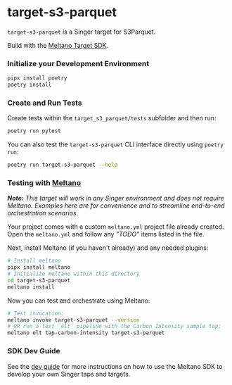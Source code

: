 # target-s3-parquet

`target-s3-parquet` is a Singer target for S3Parquet.

Build with the [Meltano Target SDK](https://sdk.meltano.com).

### Initialize your Development Environment

```bash
pipx install poetry
poetry install
```

### Create and Run Tests

Create tests within the `target_s3_parquet/tests` subfolder and
  then run:

```bash
poetry run pytest
```

You can also test the `target-s3-parquet` CLI interface directly using `poetry run`:

```bash
poetry run target-s3-parquet --help
```

### Testing with [Meltano](https://meltano.com/)

_**Note:** This target will work in any Singer environment and does not require Meltano.
Examples here are for convenience and to streamline end-to-end orchestration scenarios._

Your project comes with a custom `meltano.yml` project file already created. Open the `meltano.yml` and follow any _"TODO"_ items listed in
the file.

Next, install Meltano (if you haven't already) and any needed plugins:

```bash
# Install meltano
pipx install meltano
# Initialize meltano within this directory
cd target-s3-parquet
meltano install
```

Now you can test and orchestrate using Meltano:

```bash
# Test invocation:
meltano invoke target-s3-parquet --version
# OR run a test `elt` pipeline with the Carbon Intensity sample tap:
meltano elt tap-carbon-intensity target-s3-parquet
```

### SDK Dev Guide

See the [dev guide](https://sdk.meltano.com/en/latest/dev_guide.html) for more instructions on how to use the Meltano SDK to
develop your own Singer taps and targets.
